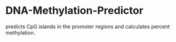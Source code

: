 # DNA-Methylation-Predictor
predicts CpG islands in the promoter regions and calculates percent methylation.
